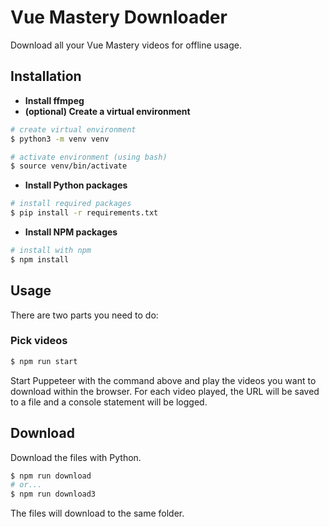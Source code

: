 # Vue Mastery Downloader
Download all your Vue Mastery videos for offline usage.

## Installation
* **Install ffmpeg**
* **(optional) Create a virtual environment**
```bash
# create virtual environment
$ python3 -m venv venv

# activate environment (using bash)
$ source venv/bin/activate
```
* **Install Python packages**
```bash
# install required packages
$ pip install -r requirements.txt
```
* **Install NPM packages**
```bash
# install with npm
$ npm install
```

## Usage
There are two parts you need to do:

### Pick videos
```bash
$ npm run start
```
Start Puppeteer with the command above and play the videos you want to download within the browser. For each video played, the URL will be saved to a file and a console statement will be logged.

## Download
Download the files with Python.
```bash
$ npm run download
# or...
$ npm run download3
```
The files will download to the same folder.
